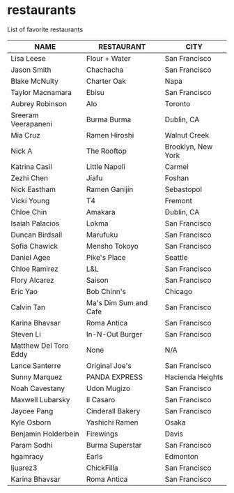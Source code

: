 # restaurants
List of favorite restaurants

 NAME | RESTAURANT | CITY
---|---|---
Lisa Leese | Flour + Water | San Francisco
Jason Smith | Chachacha | San Francisco
Blake McNulty | Charter Oak | Napa
Taylor Macnamara | Ebisu | San Francisco
Aubrey Robinson | Alo | Toronto
Sreeram Veerapaneni | Burma Burma | Dublin, CA
Mia Cruz | Ramen Hiroshi | Walnut Creek
Nick A | The Rooftop | Brooklyn, New York
Katrina Casil | Little Napoli | Carmel
Zezhi Chen | Jiafu | Foshan
Nick Eastham | Ramen Ganijin | Sebastopol
Vicki Young | T4 | Fremont
Chloe Chin | Amakara | Dublin, CA
Isaiah Palacios | Lokma | San Francisco
Duncan Birdsall | Marufuku | San Francisco
Sofia Chawick | Mensho Tokoyo | San Francisco
Daniel Agee | Pike's Place | Seattle
Chloe Ramirez | L&L | San Francisco
Flory Alcarez | Saison | San Francisco
Eric Yao | Bob Chinn's | Chicago
Calvin Tan | Ma's Dim Sum and Cafe | San Francisco
Karina Bhavsar | Roma Antica | San Francisco
Steven Li | In-N-Out Burger | San Francisco
Matthew Del Toro Eddy | None | N/A
Lance Santerre | Original Joe's | San Francisco
Sunny Marquez | PANDA EXPRESS | Hacienda Heights
Noah Cavestany | Udon Mugizo | San Francisco
Maxwell Lubarsky | Il Casaro | San Francisco
Jaycee Pang | Cinderall Bakery | San Francisco
Kyle Osborn | Yashichi Ramen | Osaka
Benjamin Holderbein | Firewings | Davis
Param Sodhi | Burma Superstar | San Francisco
hgamracy | Earls | Edmonton
Ijuarez3 | ChickFilla | San Francisco
Karina Bhavsar | Roma Antica | San Francisco
